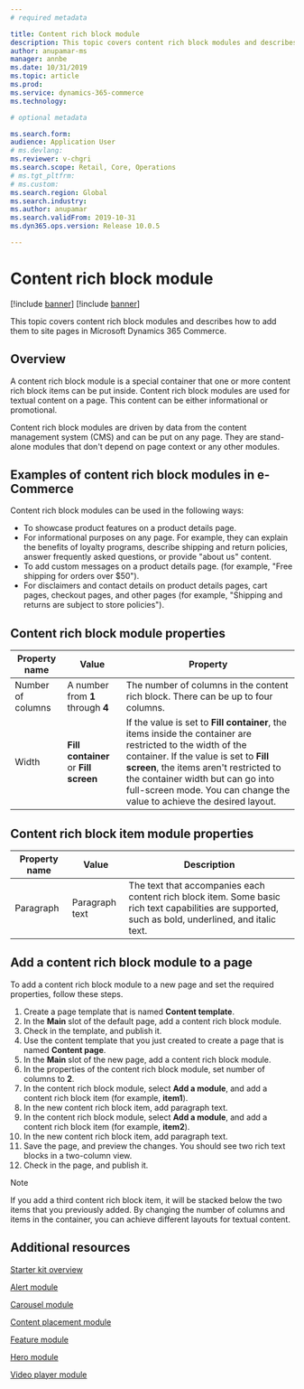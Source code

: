 ```yaml
---
# required metadata

title: Content rich block module
description: This topic covers content rich block modules and describes how to add them to site pages in Microsoft Dynamics 365 Commerce.
author: anupamar-ms
manager: annbe
ms.date: 10/31/2019
ms.topic: article
ms.prod: 
ms.service: dynamics-365-commerce
ms.technology: 

# optional metadata

ms.search.form:  
audience: Application User
# ms.devlang: 
ms.reviewer: v-chgri
ms.search.scope: Retail, Core, Operations
# ms.tgt_pltfrm: 
# ms.custom: 
ms.search.region: Global
ms.search.industry: 
ms.author: anupamar
ms.search.validFrom: 2019-10-31
ms.dyn365.ops.version: Release 10.0.5

---
```

# Content rich block module

[!include [banner](includes/preview-banner.md)]
[!include [banner](includes/banner.md)]

This topic covers content rich block modules and describes how to add them to site pages in Microsoft Dynamics 365 Commerce.

## Overview

A content rich block module is a special container that one or more content rich block items can be put inside. Content rich block modules are used for textual content on a page. This content can be either informational or promotional.

Content rich block modules are driven by data from the content management system (CMS) and can be put on any page. They are stand-alone modules that don't depend on page context or any other modules.

## Examples of content rich block modules in e-Commerce

Content rich block modules can be used in the following ways:

* To showcase product features on a product details page.
* For informational purposes on any page. For example, they can explain the benefits of loyalty programs, describe shipping and return policies, answer frequently asked questions, or provide "about us" content.
* To add custom messages on a product details page. (for example, "Free shipping for orders over $50").
* For disclaimers and contact details on product details pages, cart pages, checkout pages, and other pages (for example, "Shipping and returns are subject to store policies").

## Content rich block module properties

| Property name     | Value                                 | Property |
|-------------------|---------------------------------------|----------|
| Number of columns | A number from **1** through **4**     | The number of columns in the content rich block. There can be up to four columns. |
| Width             | **Fill container** or **Fill screen** | If the value is set to **Fill container**, the items inside the container are restricted to the width of the container. If the value is set to **Fill screen**, the items aren't restricted to the container width but can go into full-screen mode. You can change the value to achieve the desired layout. |

## Content rich block item module properties

| Property name | Value          | Description |
|---------------|----------------|-------------|
| Paragraph     | Paragraph text | The text that accompanies each content rich block item. Some basic rich text capabilities are supported, such as bold, underlined, and italic text. |

## Add a content rich block module to a page

To add a content rich block module to a new page and set the required properties, follow these steps.

1. Create a page template that is named **Content template**.
1. In the **Main** slot of the default page, add a content rich block module.
1. Check in the template, and publish it.
1. Use the content template that you just created to create a page that is named **Content page**.
1. In the **Main** slot of the new page, add a content rich block module.
1. In the properties of the content rich block module, set number of columns to **2**.
1. In the content rich block module, select **Add a module**, and add a content rich block item (for example, **item1**).
1. In the new content rich block item, add paragraph text.
1. In the content rich block module, select **Add a module**, and add a content rich block item (for example, **item2**).
1. In the new content rich block item, add paragraph text.
1. Save the page, and preview the changes. You should see two rich text blocks in a two-column view.
1. Check in the page, and publish it.

> [!NOTE]
> If you add a third content rich block item, it will be stacked below the two items that you previously added. By changing the number of columns and items in the container, you can achieve different layouts for textual content.

## Additional resources

[Starter kit overview](starter-kit-overview.md)

[Alert module](add-alert.md)

[Carousel module](add-carousel.md)

[Content placement module](add-content-placement-modules.md)

[Feature module](add-feature-module.md)

[Hero module](add-hero-module.md)

[Video player module](add-video-player.md)

